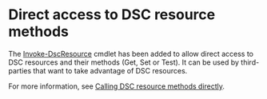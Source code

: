 # Direct access to DSC resource methods


The [Invoke-DscResource](https://technet.microsoft.com/en-us/library/mt517869.aspx) cmdlet has been added to allow direct access to DSC resources and their methods (Get, Set or Test). It can be used by third-parties that want to take advantage of 
DSC resources.

For more information, see [Calling DSC resource methods directly](../../dsc/directCallResource.md).

